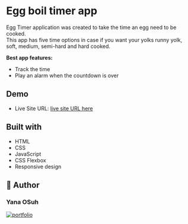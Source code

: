 # Egg boil timer app

Egg Timer application was created to take the time an egg need to be cooked. <br> This app has five time options in case if you want your yolks runny yolk, soft, medium, semi-hard and hard cooked.

**Best app features:**
- Track the time
- Play an alarm when the countdown is over

## Demo

- Live Site URL: [live site URL here](https://yanaos-egg-timer.glitch.me/)


## Built with

- HTML
- CSS
- JavaScript
- CSS Flexbox
- Responsive design


## 🔗 Author
### Yana OSuh 
[![portfolio](https://img.shields.io/badge/my_portfolio-000?style=for-the-badge&logo=ko-fi&logoColor=white)](https://yanaos-portfolio.glitch.me/)

